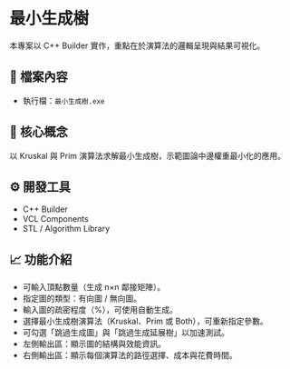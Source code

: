 # 最小生成樹

本專案以 C++ Builder 實作，重點在於演算法的邏輯呈現與結果可視化。

## 📂 檔案內容
- 執行檔：`最小生成樹.exe`

## 🧠 核心概念
以 Kruskal 與 Prim 演算法求解最小生成樹，示範圖論中邊權重最小化的應用。

## ⚙️ 開發工具
- C++ Builder
- VCL Components
- STL / Algorithm Library

## 📈 功能介紹

- 可輸入頂點數量（生成 n×n 鄰接矩陣）。
- 指定圖的類型：有向圖 / 無向圖。
- 輸入圖的疏密程度（%），可使用自動生成。
- 選擇最小生成樹演算法（Kruskal、Prim 或 Both），可重新指定參數。
- 可勾選「跳過生成圖」與「跳過生成延展樹」以加速測試。
- 左側輸出區：顯示圖的結構與效能資訊。
- 右側輸出區：顯示每個演算法的路徑選擇、成本與花費時間。
